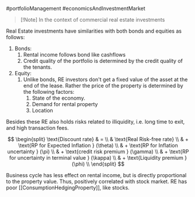 #portfolioManagement #economicsAndInvestmentMarket 

>[!Note] In the context of commercial real estate investments 

Real Estate investments have similarities with both bonds and equities as follows:
1. Bonds: 
	1. Rental income follows bond like cashflows
	2. Credit quality of the portfolio is determined by the credit quality of the tenants. 
2. Equity: 
	1. Unlike bonds, RE investors don't get a fixed value of the asset at the end of the lease. Rather the price of the property is determined by the following factors: 
		1. State of the economy. 
		2. Demand for rental property 
		3. Location 

Besides these RE also holds risks related to illiquidity, i.e. long time to exit, and high transaction fees. 

$$ 
 \begin{split} 
 \text{Discount rate} & = \\
 & \text{Real Risk-free rate} \\
 & + \text{RP for Expected Inflation } (\theta) \\
 & + \text{RP for Inflation uncertainty } (\pi) \\
 & + \text{credit risk premium } (\gamma) \\
 & + \text{RP for uncertainty in terminal value } (\kappa) \\
 & + \text{Liquidity premium } (\phi) \\
 \end{split} 
$$

Business cycle has less effect on rental income, but is directly proportional to the property value. Thus, positively correlated with stock market.
RE has poor [[ConsumptionHedgingProperty]], like stocks. 
 